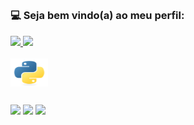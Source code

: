 ##
### 💻 Seja bem vindo(a) ao meu perfil:
<div align="left">
  <a href="https://github.com/yallerocha">
  <img height="180em" src="https://github-readme-stats.vercel.app/api?username=yallerocha&show_icons=true&theme=dark&include_all_commits=true&count_private=true"/>
  <img height="180em" src="https://github-readme-stats.vercel.app/api/top-langs/?username=yallerocha&layout=compact&langs_count=7&theme=dark"/>
    
<div style="display: inline_block"><br>
  <img align="center" alt="Rafa-Python" height="45" width="60" src="https://raw.githubusercontent.com/devicons/devicon/master/icons/python/python-original.svg">
 
  ##
 
<div>
  
  <a href="https://api.whatsapp.com/send?phone=5583981796615" target="_blank"><img src="https://img.shields.io/badge/WhatsApp-25D366?style=for-the-badge&logo=whatsapp&logoColor=white" target="_blank"></a>
  <a href="https://instagram.com/yallerocha" target="_blank"><img src="https://img.shields.io/badge/-Instagram-%23E4405F?style=for-the-badge&logo=instagram&logoColor=white" target="_blank"></a>
  <a href = "mailto:yalle.rocha2020@gmail.com"><img src="https://img.shields.io/badge/Gmail-D14836?style=for-the-badge&logo=gmail&logoColor=white" target="_blank"></a>
   
